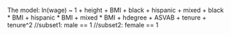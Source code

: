 The model:
 ln(wage) ~ 1 + height + BMI + black + hispanic + mixed + black * BMI + hispanic * BMI + mixed * BMI + hdegree + ASVAB + tenure + tenure^2
 //subset1: male == 1
 //subset2: female == 1
